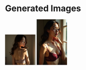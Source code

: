 # Generated Images



<img src="2025_07_26_01.webp" width="100"/> <img src="2025_07_26_02.webp" width="100"/>